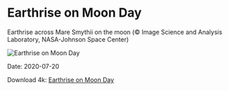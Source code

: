 # Earthrise on Moon Day

Earthrise across Mare Smythii on the moon (© Image Science and Analysis Laboratory, NASA-Johnson Space Center)

![Earthrise on Moon Day](https://bing.com/th?id=OHR.EarthriseSequence_EN-US0444696608_UHD.jpg&rf=LaDigue_UHD.jpg&pid=hp&w=1024&h=576)

Date: 2020-07-20

Download 4k: [Earthrise on Moon Day](https://bing.com/th?id=OHR.EarthriseSequence_EN-US0444696608_UHD.jpg&rf=LaDigue_UHD.jpg&pid=hp&w=3840&h=2160)

